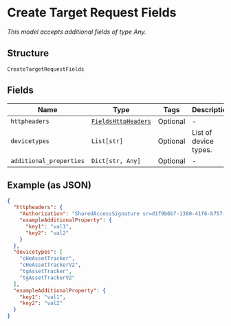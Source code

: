 
# Create Target Request Fields

*This model accepts additional fields of type Any.*

## Structure

`CreateTargetRequestFields`

## Fields

| Name | Type | Tags | Description |
|  --- | --- | --- | --- |
| `httpheaders` | [`FieldsHttpHeaders`](../../doc/models/fields-http-headers.md) | Optional | - |
| `devicetypes` | `List[str]` | Optional | List of device types. |
| `additional_properties` | `Dict[str, Any]` | Optional | - |

## Example (as JSON)

```json
{
  "httpheaders": {
    "Authorization": "SharedAccessSignature sr=d1f9b6bf-1380-41f6-b757-d9805e48392b&sig=EF5tnXClw3MWkb84OkIOUhMH%2FaS1DRD2nXT69QR8RD8%3D&skn=TSCCtoken&se=1648827260410",
    "exampleAdditionalProperty": {
      "key1": "val1",
      "key2": "val2"
    }
  },
  "devicetypes": [
    "cHeAssetTracker",
    "cHeAssetTrackerV2",
    "tgAssetTracker",
    "tgAssetTrackerV2"
  ],
  "exampleAdditionalProperty": {
    "key1": "val1",
    "key2": "val2"
  }
}
```

